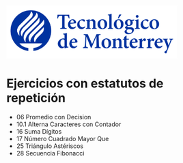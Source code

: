 ![Tec de Monterrey](images/logotecmty.png)
# Ejercicios con estatutos de repetición

- 06 Promedio con Decision
- 10.1 Alterna Caracteres con Contador
- 16 Suma Dígitos
- 17 Número Cuadrado Mayor Que
- 25 Triángulo Astériscos
- 28 Secuencia Fibonacci

